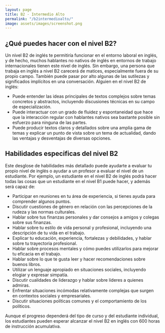 ```yaml
---
layout: page
title: B2 - Intermedio Alto
permalink: "/b2intermedioalto/"
image: assets/images/screenshot.png
---
```


## ¿Qué puedes hacer con el nivel B2?

Un nivel B2 de inglés te permitiría funcionar en el entorno laboral en inglés, y de hecho, muchos hablantes no nativos de inglés en entornos de trabajo internacionales tienen este nivel de inglés. Sin embargo, una persona que trabaja en inglés a nivel B2 carecerá de matices, especialmente fuera de su propio campo. También puede pasar por alto algunas de las sutilezas y significados implícitos en una conversación. Alguien en el nivel B2 de inglés:

- Puede entender las ideas principales de textos complejos sobre temas concretos y abstractos, incluyendo discusiones técnicas en su campo de especialización.
- Puede interactuar con un grado de fluidez y espontaneidad que hace que la interacción regular con hablantes nativos sea bastante posible sin esfuerzo para ninguna de las partes.
- Puede producir textos claros y detallados sobre una amplia gama de temas y explicar un punto de vista sobre un tema de actualidad, dando las ventajas y desventajas de diversas opciones.


## Habilidades especificas del nivel B2

Este desglose de habilidades más detallado puede ayudarte a evaluar tu propio nivel de inglés o ayudar a un profesor a evaluar el nivel de un estudiante. Por ejemplo, un estudiante en el nivel B2 de inglés podrá hacer todas las cosas que un estudiante en el nivel B1 puede hacer, y además será capaz de:

- Participar en reuniones en tu área de experiencia, si tienes ayuda para comprender algunos puntos.
- Discutir cuestiones de género en relación con las percepciones de la rudeza y las normas culturales.
- Hablar sobre tus finanzas personales y dar consejos a amigos y colegas sobre sus finanzas.
- Hablar sobre tu estilo de vida personal y profesional, incluyendo una descripción de tu vida en el trabajo.
- Explicar tu educación, experiencia, fortalezas y debilidades, y hablar sobre tu trayectoria profesional.
- Hablar sobre procesos mentales y cómo puedes utilizarlos para mejorar tu eficacia en el trabajo.
- Hablar sobre lo que te gusta leer y hacer recomendaciones sobre buenos libros.
- Utilizar un lenguaje apropiado en situaciones sociales, incluyendo elogiar y expresar simpatía.
- Discutir cualidades de liderazgo y hablar sobre líderes a quienes admiras.
- Enfrentar situaciones incómodas relativamente complejas que surgen en contextos sociales y empresariales.
- Discutir situaciones políticas comunes y el comportamiento de los políticos.

Aunque el progreso dependerá del tipo de curso y del estudiante individual, los estudiantes pueden esperar alcanzar el nivel B2 en inglés con 600 horas de instrucción acumulativa.
